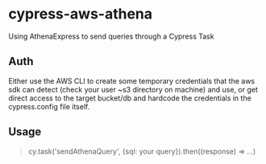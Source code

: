 # cypress-aws-athena
Using AthenaExpress to send queries through a Cypress Task

## Auth

Either use the AWS CLI to create some temporary credentials that the aws sdk can detect (check your user ~s3 directory on machine) and use, or get direct access to the target bucket/db and hardcode the credentials in the cypress.config file itself. 

## Usage

> cy.task('sendAthenaQuery', {sql: your query}).then((response) => ...)